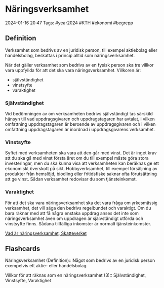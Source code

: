 # Näringsverksamhet

2024-01-16 20:47
Tags: #year2024 #KTH #ekonomi #begrepp

## Definition

Verksamhet som bedrivs av en juridisk person, till exempel aktiebolag eller handelsbolag, beskattas i princip alltid som näringsverksamhet.

När det gäller verksamhet som bedrivs av en fysisk person ska tre villkor vara uppfyllda för att det ska vara näringsverksamhet. Villkoren är:

- självständighet
- vinstsyfte
- varaktighet

### Självständighet

Vid bedömningen av om verksamheten bedrivs självständigt tas särskild hänsyn till vad uppdragsgivaren och uppdragstagaren har avtalat, i vilken omfattning uppdragstagaren är beroende av uppdragsgivaren och i vilken omfattning uppdragstagaren är inordnad i uppdragsgivarens verksamhet.

### Vinstsyfte

Syftet med verksamheten ska vara att den går med vinst. Det är inget krav att du ska gå med vinst första året om du till exempel måste göra stora investeringar, men du ska kunna visa att verksamheten kan beräknas ge ett ekonomiskt överskott på sikt. Hobbyverksamhet, till exempel försäljning av produkter från hemslöjd, biodling eller fritidsfiske saknar ofta förutsättning att ge vinst. Sådan verksamhet redovisar du som tjänsteinkomst.

### Varaktighet

För att det ska vara näringsverksamhet ska det vara fråga om yrkesmässig verksamhet, det vill säga den bedrivs regelbundet och varaktigt. Om du bara räknar med att få några enstaka uppdrag anses det inte som näringsverksamhet även om uppdragen är självständigt utförda och vinstsyfte finns. Sådana tillfälliga inkomster är normalt tjänsteinkomster.

[Vad är näringsverksamhet, Skatteverket](https://skatteverket.se/foretag/drivaforetag/startaochregistrera/vadarnaringsverksamhet.4.6efe6285127ab4f1d25800025792.html)

## Flashcards

Näringsverksamhet (Definition):: Något som bedrivs av en juridisk person exempelvis ett aktie- eller handelsbolag
<!--SR:!2024-01-23,1,230!2024-01-26,4,270-->

Villkor för att räknas som en näringsverksamhet (3):: Självständighet, Vinstsyfte, Varaktighet
<!--SR:!2024-01-25,3,250!2024-01-25,3,250-->
